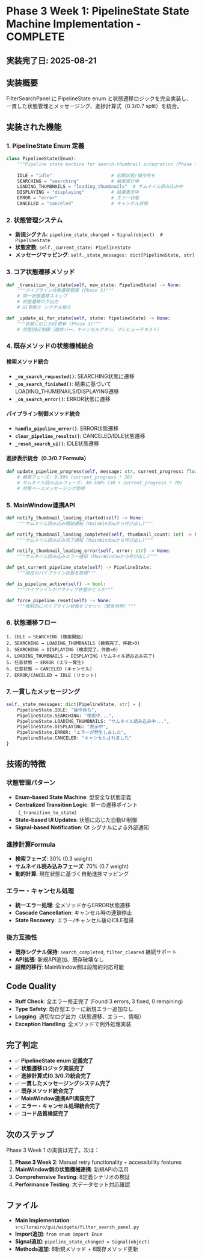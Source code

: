 # Phase 3 Week 1: PipelineState State Machine Implementation - COMPLETE

## 実装完了日: 2025-08-21

## 実装概要
FilterSearchPanel に PipelineState enum と状態遷移ロジックを完全実装し、一貫した状態管理とメッセージング、進捗計算式（0.3/0.7 split）を統合。

## 実装された機能

### 1. PipelineState Enum 定義
```python
class PipelineState(Enum):
    """Pipeline state machine for search-thumbnail integration (Phase 3)"""
    
    IDLE = "idle"                      # 初期状態/操作待ち
    SEARCHING = "searching"            # 検索実行中  
    LOADING_THUMBNAILS = "loading_thumbnails"  # サムネイル読み込み中
    DISPLAYING = "displaying"          # 結果表示中
    ERROR = "error"                    # エラー状態
    CANCELED = "canceled"              # キャンセル状態
```

### 2. 状態管理システム
- **新規シグナル**: `pipeline_state_changed = Signal(object)  # PipelineState`
- **状態変数**: `self._current_state: PipelineState`
- **メッセージマッピング**: `self._state_messages: dict[PipelineState, str]`

### 3. コア状態遷移メソッド
```python
def _transition_to_state(self, new_state: PipelineState) -> None:
    """パイプライン状態遷移管理 (Phase 3)"""
    # 同一状態遷移スキップ
    # 状態遷移ログ出力
    # UI更新と シグナル発火

def _update_ui_for_state(self, state: PipelineState) -> None:
    """状態に応じたUI更新 (Phase 3)"""
    # 状態別UI制御（進捗バー、キャンセルボタン、プレビューテキスト）
```

### 4. 既存メソッドの状態機械統合

#### 検索メソッド統合
- **`_on_search_requested()`**: SEARCHING状態に遷移
- **`_on_search_finished()`**: 結果に基づいてLOADING_THUMBNAILS/DISPLAYING遷移  
- **`_on_search_error()`**: ERROR状態に遷移

#### パイプライン制御メソッド統合
- **`handle_pipeline_error()`**: ERROR状態遷移
- **`clear_pipeline_results()`**: CANCELED/IDLE状態遷移
- **`_reset_search_ui()`**: IDLE状態遷移

#### 進捗表示統合（0.3/0.7 Formula）
```python
def update_pipeline_progress(self, message: str, current_progress: float, end_progress: float) -> None:
    # 検索フェーズ: 0-30% (current_progress * 30)
    # サムネイル読み込みフェーズ: 30-100% (30 + current_progress * 70)
    # 状態ベースメッセージング使用
```

### 5. MainWindow連携API
```python
def notify_thumbnail_loading_started(self) -> None:
    """サムネイル読み込み開始通知 (MainWindowから呼び出し)"""

def notify_thumbnail_loading_completed(self, thumbnail_count: int) -> None:
    """サムネイル読み込み完了通知 (MainWindowから呼び出し)"""

def notify_thumbnail_loading_error(self, error: str) -> None:
    """サムネイル読み込みエラー通知 (MainWindowから呼び出し)"""

def get_current_pipeline_state(self) -> PipelineState:
    """現在のパイプライン状態を取得"""

def is_pipeline_active(self) -> bool:
    """パイプラインがアクティブ状態かどうか"""

def force_pipeline_reset(self) -> None:
    """強制的にパイプライン状態をリセット（緊急時用）"""
```

### 6. 状態遷移フロー
```
1. IDLE → SEARCHING (検索開始)
2. SEARCHING → LOADING_THUMBNAILS (検索完了、件数>0)
3. SEARCHING → DISPLAYING (検索完了、件数=0)
4. LOADING_THUMBNAILS → DISPLAYING (サムネイル読み込み完了)
5. 任意状態 → ERROR (エラー発生)
6. 任意状態 → CANCELED (キャンセル)
7. ERROR/CANCELED → IDLE (リセット)
```

### 7. 一貫したメッセージング
```python
self._state_messages: dict[PipelineState, str] = {
    PipelineState.IDLE: "操作待ち",
    PipelineState.SEARCHING: "検索中...",
    PipelineState.LOADING_THUMBNAILS: "サムネイル読み込み中...",
    PipelineState.DISPLAYING: "表示中",
    PipelineState.ERROR: "エラーが発生しました",
    PipelineState.CANCELED: "キャンセルされました"
}
```

## 技術的特徴

### 状態管理パターン
- **Enum-based State Machine**: 型安全な状態定義
- **Centralized Transition Logic**: 単一の遷移ポイント（`_transition_to_state`）
- **State-based UI Updates**: 状態に応じた自動UI制御
- **Signal-based Notification**: Qt シグナルによる外部通知

### 進捗計算Formula
- **検索フェーズ**: 30% (0.3 weight)
- **サムネイル読み込みフェーズ**: 70% (0.7 weight)  
- **動的計算**: 現在状態に基づく自動進捗マッピング

### エラー・キャンセル処理
- **統一エラー処理**: 全メソッドからERROR状態遷移
- **Cascade Cancellation**: キャンセル時の連鎖停止
- **State Recovery**: エラー/キャンセル後のIDLE復帰

### 後方互換性
- **既存シグナル保持**: `search_completed`, `filter_cleared` 継続サポート
- **API拡張**: 新規API追加、既存破壊なし
- **段階的移行**: MainWindow側は段階的対応可能

## Code Quality
- **Ruff Check**: 全エラー修正完了 (Found 3 errors, 3 fixed, 0 remaining)  
- **Type Safety**: 既存型エラーに新規エラー追加なし
- **Logging**: 適切なログ出力（状態遷移、エラー、情報）
- **Exception Handling**: 全メソッドで例外処理実装

## 完了判定
- ✅ **PipelineState enum 定義完了**
- ✅ **状態遷移ロジック実装完了**  
- ✅ **進捗計算式(0.3/0.7)統合完了**
- ✅ **一貫したメッセージングシステム完了**
- ✅ **既存メソッド統合完了**
- ✅ **MainWindow連携API実装完了**
- ✅ **エラー・キャンセル処理統合完了**
- ✅ **コード品質検証完了**

## 次のステップ
Phase 3 Week 1 の実装は完了。次は：
1. **Phase 3 Week 2**: Manual retry functionality + accessibility features
2. **MainWindow側の状態機械連携**: 新規APIの活用
3. **Comprehensive Testing**: 8定義シナリオの検証
4. **Performance Testing**: 大データセット対応確認

## ファイル
- **Main Implementation**: `src/lorairo/gui/widgets/filter_search_panel.py`
- **Import追加**: `from enum import Enum`
- **Signal追加**: `pipeline_state_changed = Signal(object)`
- **Methods追加**: 6新規メソッド + 6既存メソッド更新